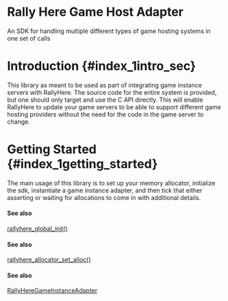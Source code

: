 # Rally Here Game Host Adapter



An SDK for handling multiple different types of game hosting systems in one set of calls
# Introduction {#index_1intro_sec}

This library as meant to be used as part of integrating game instance servers with RallyHere. The source code for the entire system is provided, but one should only target and use the C API directly. This will enable RallyHere to update your game servers to be able to support different game hosting providers without the need for the code in the game server to change.
# Getting Started {#index_1getting_started}

The main usage of this library is to set up your memory allocator, initialize the sdk, instantiate a game instance adapter, and then tick that either asserting or waiting for allocations to come in with additional details.


#### See also

[rallyhere_global_init()](c__api_8h.xml.md#c__api_8h_1a70be86817854bcd19b3f10b31fdf19c8)
#### See also

[rallyhere_allocator_set_alloc()](c__api_8h.xml.md#c__api_8h_1a4432d2d7215904ab70ae8fa09ceee234)
#### See also

[RallyHereGameInstanceAdapter](structRallyHereGameInstanceAdapter.xml.md#structRallyHereGameInstanceAdapter)